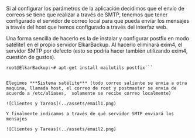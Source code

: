 Si al configurar los parámetros de la aplicación decidimos que el envío de correos se tiene que realizar a través de SMTP, tenemos que tener configurado el servidor de correo local para que pueda enviar los mensajes a través del host que hemos configurado a través del interfaz web.

Una forma sencilla de hacerlo es la de instalar y configurar postfix en modo satélite1 en el propio servidor ElkarBackup. Al hacerlo eliminará exim4, el servidor SMTP por defecto (esto se podría hacer también utilizando exim4, cuestión de gustos).

```
root@ElkarBackup:~# apt-get install mailutils postfix```


Elegimos ***Sistema satélite*** (todo correo saliente se envia a otra maquina, llamada host, el correo de root y postmaster se envia de acuerdo a /etc/aliases,  solamente se recibe correo localmente)

![Clientes y Tareas](../assets/email1.png)

Y finalmente indicamos a través de qué servidor SMTP enviará los mensajes

![Clientes y Tareas](../assets/email2.png)

